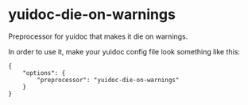 yuidoc-die-on-warnings
======================

Preprocessor for yuidoc that makes it die on warnings.

In order to use it, make your yuidoc config file look something like this:

````
{
	"options": {
		"preprocessor": "yuidoc-die-on-warnings"
	}
}
````
